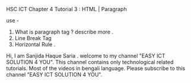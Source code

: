 HSC ICT Chapter 4 Tutorial 3 : HTML | Paragraph 

use - 
1. What is paragraph tag ? describe  more .
2. Line Break Tag 
3. Horizontal Rule .

Hi, 
I am Sanjida Haque Saria .
welcome to my channel "EASY ICT SOLUTION 4  YOU". This channel contains only technological related tutorials. 
Most of the videos in bengali language.
Please subscribe to this channel "EASY ICT SOLUTION 4 YOU".
